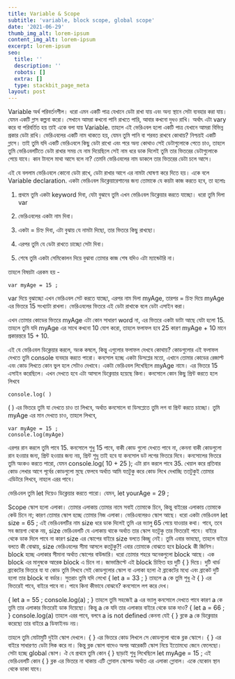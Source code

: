 ```yaml
---
title: Variable & Scope
subtitle: 'variable, block scope, global scope'
date: '2021-06-29'
thumb_img_alt: lorem-ipsum
content_img_alt: lorem-ipsum
excerpt: lorem-ipsum
seo:
  title: ''
  description: ''
  robots: []
  extra: []
  type: stackbit_page_meta
layout: post
---
```

Variable অর্থ পরিবর্তনশীল। ধরো এমন একটি পাত্র যেখানে ডেটা রাখা যায় এবং অন্য স্থানে সেটা ব্যবহার করা যায়।
যেমন একটি গ্লাস কল্পনা করো। সেখানে আমরা কখনো পানি রাখতে পারি, আবার কখনো দুধও রাখি। অর্থাৎ এটা vary করে বা পরিবর্তিত হয় তাই একে বলা যায় Variable. তাহলে এই ভেরিএবল হলো একটি পাত্র যেখানে আমরা বিভিন্ন প্রকার ডেটা রাখি।
ভেরিএবলের একটি নাম থাকতে হয়, যেমন তুমি পানি বা শরবত রাখবে কোথায়? নিশ্চয়ই একটি গ্লাসে। তাই তুমি যদি একটি ভেরিএবলে কিছু ডেটা রাখো এবং পরে অন্য কোথাও সেই ডেটাগুলোকে পেতে চাও, তাহলে তুমি ভেরিএবলটিতে ডেটা রাখার সময় যে নাম দিয়েছিলে সেই নাম ধরে ডাক দিলেই তুমি তার ভিতরের ডেটাগুলোকে পেয়ে যাবে। কান টানলে মাথা আসে বলে না? তেমনি ভেরিএবলের নাম ডাকলে তার ভিতরের ডেটা চলে আসে।

এই যে বললাম ভেরিএবলে কোনো ডেটা রাখে, ডেটা রাখার আগে এর নামটা ঘোষণা করে দিতে হয়। একে বলে Variable declaration. একটা ভেরিএবল ডিক্লেয়ারেশানের জন্য তোমাকে যে কয়টা কাজ করতে হবে, তা হলোঃ

1.  প্রথমে তুমি একটা keyword দিবা, যেটা বুঝাবে তুমি এখন ভেরিএবল ডিক্লেয়ার করতে যাচ্ছো। ধরো তুমি দিলা var

2.  ভেরিএবলের একটা নাম দিবা।

3.  একটা = চিহ্ন দিবা, এটা বুঝায় যে নামটা দিছো, তার ভিতরে কিছু রাখছো।

4.  এরপর তুমি যে ডেটা রাখতে চাচ্ছো সেটা দিবা।

5.  শেষে তুমি একটা সেমিকোলন দিয়ে বুঝাবা তোমার কাজ শেষ যদিও এটা ম্যান্ডেটরি না।

তাহলে বিষয়টা এরকম হয় -

```
var myAge = 15 ;

```

var দিয়ে বুঝাচ্ছো এখন ভেরিএবল সেট করতে যাচ্ছো, এরপর নাম দিলা myAge, তারপর = চিহ্ন দিয়ে myAge এর ভিতরে 15 সংখ্যাটা রাখলা। ভেরিএবলের ভিতরে এই ডেটা রাখাকে বলে ডেটা এসাইন করা।

এখন তোমার কোডের ভিতরে myAge এটা কোন সাধারণ word না, এর ভিতরে একটা ডাটা আছে যেটা হলো 15.
তাহলে তুমি যদি myAge এর সাথে কখনো 10 যোগ করো, তাহলে ফলাফল হবে 25 কারণ myAge + 10 মানে প্রকারন্তরে 15 + 10.

এই যে ভেরিএবল ডিক্লেয়ার করলে, অংক কষলে, কিন্তু এগুলোর ফলাফল দেখবে কোথায়? কোডগুলোর এই ফলাফল দেখতে তুমি console ব্যবহার করতে পারো। কনসোল হচ্ছে একটা ডিসপ্লের মতো, এখানে তোমার কোডের রেজাল্ট এবং কোড লিখতে কোন ভুল হলে সেটাও দেখাবে।
একটা ভেরিএবল লিখেছিলে myAge নামে। এর ভিতরে 15 এসাইন করেছিলে। এখন দেখতে হবে এটা আসলে ডিক্লেয়ার হয়েছে কিনা। কনসোলে কোন কিছু প্রিন্ট করতে হলে লিখবে

    console.log( )

( ) এর ভিতরে তুমি যা দেখতে চাও তা লিখবে, অর্থাত কনসোলে বা ডিসপ্লেতে তুমি লগ বা প্রিন্ট করতে চাচ্ছো। তুমি myAge এর মান দেখতে চাও, তাহলে লিখবে,




    var myAge = 15 ;
    console.log(myAge)


এরপর রান করলে তুমি পাবে 15. কনসোলে শুধু 15 পাবে, বাকী কোড গুলো দেখতে পাবে না, কেননা বাকী কোডগুলো রান হওয়ার জন্য, প্রিন্ট হওয়ার জন্য নয়, প্রিন্ট শুধু তাই হবে যা কনসোল ডট লগের ভিতরে দিবে। কনসোলের ভিতরে তুমি অংকও করতে পারো, যেমন
console.log( 10 + 25 );
এটা রান করলে পাবে 35.
খেয়াল করে প্রতিবার কোড লেখার আগে পূর্বের কোডগুলো মুছে ফেলবে অর্থাত আমি যতটুকু করে কোড লিখে দেখাচ্ছি ততটুকুই তোমার এডিটরে লিখবে, নাহলে এরর পাবে।

ভেরিএবল তুমি let দিয়েও ডিক্লেয়ার করতে পারো। যেমন,
let yourAge = 29 ;

Scope
স্কোপ হলো এলাকা। তোমার এলাকায় তোমার নামে সবাই তোমাকে চিনে, কিন্তু বাইরের এলাকায় তোমাকে কেউ চিনে না; কারণ তোমার স্কোপ হচ্ছে তোমার নিজ এলাকা। ভেরিএবলেরও স্কোপ আছে। ধরো একটা ভেরিএবল
let size = 65 ;
এই ভেরিএবলটির নাম size ধরে ডাক দিলেই তুমি এর ভ্যালু 65 পেয়ে যাওয়ার কথা। পাবে, তবে সব জায়গা থেকে নয়, size ভেরিএবলটি যে এলাকায় থাকে অর্থাত তার স্কোপ যতটুকু তার ভিতরেই পাবে। বাইরে থেকে ডাক দিলে পাবে না কারণ size এর স্কোপের বাইরে size বলতে কিচ্ছু নেই। তুমি এবার ভাবছো, তাহলে বাইরে বলতে কী বোঝায়, size ভেরিএবলের সীমা আসলে কতটুকু?! এবার তোমাকে বোঝতে হবে block কী জিনিস। block হচ্ছে এলাকার সীমানা অর্থাত স্কোপের বাউন্ডারি। ধরো তোমার শহরে অনেকগুলো block আছে। এক block এর মানুষকে আরেক block এ চিনে না। জাভাস্ক্রিপ্টে এই block চিহ্নিত হয় দুটি { } দিয়ে। দুটি থার্ড ব্রাকেটের ভিতরে যা যা কোড তুমি লিখবে সেই কোডগুলোর স্কোপ বা এলাকা হলো ঐ ব্রাকেটের মধ্যে এবং ব্রাকেট দুটি হলো তার block বা বর্ডার।
সুতরাং তুমি যদি লেখো
{
let a = 33 ;
}
তাহলে a কে তুমি শুধু ঐ { } এর ভিতরেই পাবে, বাইরে পাবে না। পাবে কিনা কীভাবে বোঝবে? কনসোলে লগ করে দেখ।

{
let a = 55 ;
console.log(a) ;
}
তাহলে তুমি সহজেই a এর ভ্যালু কনসোলে দেখতে পাবে কারণ a কে তুমি তার এলাকার ভিতরেই ডাক দিয়েছো।
কিন্তু a কে যদি তার এলাকার বাইরে থেকে ডাক দাও?
{
let a = 66 ;
}
console.log(a)
তাহলে এরর পাবে, বলবে a is not defined কেননা যেই { } ব্লকে a কে ডিক্লেয়ার করেছো তার বাইরে a ডিফাইনড নয়।

তাহলে তুমি মোটামুটি দুইটা স্কোপ দেখলে। { } এর ভিতরে কোড লিখলে সে কোডগুলো থাকে ব্লক স্কোপে। { } এর বাইরে সাধারণত ডেটা লিক করে না। কিন্তু ব্লক স্কোপ বাদেও অপর আরেকটি স্কোপ নিয়ে ইতোমধ্যে জেনে ফেলেছো। সেটা হচ্ছে global স্কোপ। ঐ যে প্রথমে তুমি কোন { } ছাড়াই শুধু লিখেছিলে
let myAge = 15 ;
এই ভেরিএবলটি কোন { } ব্লক এর ভিতরে না থাকায় এটি গ্লোবাল স্কোপড অর্থাত এর এলাকা গ্লোবাল। একে যেকোন স্থান থেকে ডাকা যাবে।
